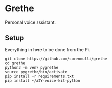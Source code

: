 # Grethe

Personal voice assistant.


## Setup

Everything in here to be done from the Pi.
```
git clone https://github.com/sorenmulli/grethe
cd grethe
python3 -m venv pygrethe
source pygrethe/bin/activate
pip install -r requirements.txt
pip install ~/AIY-voice-kit-python
```
